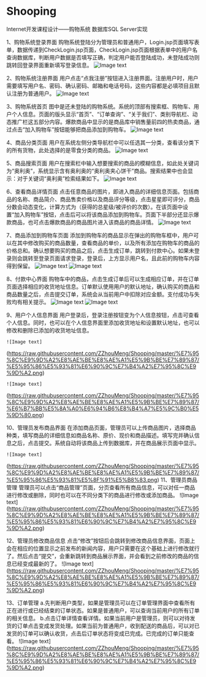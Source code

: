 # Shooping
Internet开发课程设计——购物系统
数据库SQL Server实现

1、购物系统登录界面
购物系统登陆分为管理员和普通用户，Login.jsp页面填写表单，数据传递到CheckLogin.jsp页面，CheckLogin.jsp页面根据表单中的用户名查询数据库，判断用户数据是否填写正确，判定用户能否登陆成功，未登陆成功则跳转回登录界面重新填写登录信息。
 ![Image text](https://raw.githubusercontent.com/ZZhouMeng/Shooping/master/%E7%95%8C%E9%9D%A2%E8%AE%BE%E8%AE%A1%E5%9B%BE%E7%89%87/%E8%B4%AD%E7%89%A9%E7%B3%BB%E7%BB%9F%E7%99%BB%E9%99%86%E7%95%8C%E9%9D%A2.png)
 
2、购物系统注册界面
用户点击“点我注册”按钮进入注册界面。注册用户时，用户需要填写用户名、密码、确认密码、邮箱和电话号码，这些内容都是必填项目且默认注册为普通用户。
![Image text](https://raw.githubusercontent.com/ZZhouMeng/Shooping/master/%E7%95%8C%E9%9D%A2%E8%AE%BE%E8%AE%A1%E5%9B%BE%E7%89%87/%E8%B4%AD%E7%89%A9%E7%B3%BB%E7%BB%9F%E6%B3%A8%E5%86%8C%E7%95%8C%E9%9D%A2.png)

3、购物系统首页
图中是还未登陆的购物系统。系统的顶部有搜索框、购物车、用户个人信息。页面的版头显示“首页”、“订单查询”、“关于我们”、类别导航栏、动态推广栏这五部分内容。爆款商品中显示的是商品库中销售量前四的热卖商品，通过点击“加入购物车”按钮能够把商品添加到购物车。
![Image text](https://raw.githubusercontent.com/ZZhouMeng/Shooping/master/%E7%95%8C%E9%9D%A2%E8%AE%BE%E8%AE%A1%E5%9B%BE%E7%89%87/%E8%B4%AD%E7%89%A9%E7%B3%BB%E7%BB%9F%E9%A6%96%E9%A1%B5.jpg)

4、商品分类页面
用户在系统左侧分类导航栏中可以任选其一分类，查看该分类下的所有货物，此处选择的是零食分类的商品。
![Image text](https://raw.githubusercontent.com/ZZhouMeng/Shooping/master/%E7%95%8C%E9%9D%A2%E8%AE%BE%E8%AE%A1%E5%9B%BE%E7%89%87/%E5%95%86%E5%93%81%E5%88%86%E7%B1%BB%E9%A1%B5%E9%9D%A2.png)

5、商品搜索页面
用户在搜索栏中输入想要搜索的商品的模糊信息，如此处关键词为“奥利奥”，系统显示含有奥利奥的“奥利奥夹心饼干”商品。搜索结果中也会显示：对于关键词“奥利奥”检索结果如下。
![Image text](https://raw.githubusercontent.com/ZZhouMeng/Shooping/master/%E7%95%8C%E9%9D%A2%E8%AE%BE%E8%AE%A1%E5%9B%BE%E7%89%87/%E5%95%86%E5%93%81%E6%90%9C%E7%B4%A2%E7%95%8C%E9%9D%A2.png)

6、查看商品详情页面
点击任意商品的图片，即进入商品的详细信息页面。包括商品的名称、商品简介、商品售卖价格以及商品评分等级，点击星星即可评分，商品分数会动态变化，计算方式为（获得的总星级/被评价的次数）。在该页面中设置“加入购物车”按钮，点击后可以将该商品添加到购物车。页面下半部分还显示爆款商品，也可点击爆款商品的商品图片进入该商品的商品详情。
![Image text](https://raw.githubusercontent.com/ZZhouMeng/Shooping/master/%E7%95%8C%E9%9D%A2%E8%AE%BE%E8%AE%A1%E5%9B%BE%E7%89%87/%E6%9F%A5%E7%9C%8B%E5%95%86%E5%93%81%E8%AF%A6%E6%83%85%E9%A1%B5%E9%9D%A2.png)

7、商品添加到购物车页面
添加到购物车的商品显示在弹出的购物车框中，用户可以在其中修改购买的商品数量，查看商品的单价，以及所有添加在购物车的商品的价格总和。确认想要购买的商品之后，点击生成订单，跳转到付款中心。如果未登录则会跳转至登录页面请求登录，登录后，上方显示用户名，且此前的购物车内容得到保留。
![Image text](https://raw.githubusercontent.com/ZZhouMeng/Shooping/master/%E7%95%8C%E9%9D%A2%E8%AE%BE%E8%AE%A1%E5%9B%BE%E7%89%87/%E8%B4%AD%E7%89%A9%E8%BD%A6%E5%AD%98%E5%9C%A8%E5%95%86%E5%93%81%E7%95%8C%E9%9D%A2.png)
![Image text](https://raw.githubusercontent.com/ZZhouMeng/Shooping/master/%E7%95%8C%E9%9D%A2%E8%AE%BE%E8%AE%A1%E5%9B%BE%E7%89%87/%E8%B4%AD%E7%89%A9%E8%BD%A6%E4%B8%8D%E5%AD%98%E5%9C%A8%E5%95%86%E5%93%81%E9%A1%B5%E9%9D%A2.png)

8、付款中心界面
购物车中的商品，点击生成订单后可以生成相应订单，并在订单页面选择相应的收货地址信息。订单默认使用用户的默认地址，确认购买的商品和商品数量之后，点击提交订单，系统会从当前用户中扣除对应金额。支付成功与失败均有相关提示。
![Image text](https://raw.githubusercontent.com/ZZhouMeng/Shooping/master/%E7%95%8C%E9%9D%A2%E8%AE%BE%E8%AE%A1%E5%9B%BE%E7%89%87/%E4%BB%98%E6%AC%BE%E4%B8%AD%E5%BF%83%E7%95%8C%E9%9D%A2.png)
![Image text](https://raw.githubusercontent.com/ZZhouMeng/Shooping/master/%E7%95%8C%E9%9D%A2%E8%AE%BE%E8%AE%A1%E5%9B%BE%E7%89%87/%E7%94%A8%E6%88%B7%E4%B8%AA%E4%BA%BA%E4%BF%A1%E6%81%AF.png)

9、用户个人信息界面
用户登录后，登录注册按钮变为个人信息按钮，点击可查看个人信息。同时，也可以在个人信息界面里添加收货地址和设置默认地址，也可以修改和删除已添加的收货地址信息。
 
    ![Image text]
(https://raw.githubusercontent.com/ZZhouMeng/Shooping/master/%E7%95%8C%E9%9D%A2%E8%AE%BE%E8%AE%A1%E5%9B%BE%E7%89%87/%E5%95%86%E5%93%81%E6%90%9C%E7%B4%A2%E7%95%8C%E9%9D%A2.png)
 
    ![Image text]
(https://raw.githubusercontent.com/ZZhouMeng/Shooping/master/%E7%95%8C%E9%9D%A2%E8%AE%BE%E8%AE%A1%E5%9B%BE%E7%89%87/%E6%B7%BB%E5%8A%A0%E6%94%B6%E8%B4%A7%E5%9C%B0%E5%9D%80.png)

10、管理员发布商品界面
在添加商品页面，管理员可以上传商品图片，选择商品种类，填写商品的详细信息如商品名称、原价、现价和商品描述。填写完并确认信息之后，点击提交。系统自动将该商品上传到数据库，并在商品展示页面中显示。

    ![Image text]
(https://raw.githubusercontent.com/ZZhouMeng/Shooping/master/%E7%95%8C%E9%9D%A2%E8%AE%BE%E8%AE%A1%E5%9B%BE%E7%89%87/%E5%95%86%E5%93%81%E5%8F%91%E5%B8%83.png)
11、管理员商品管理
管理员可以点击“商品管理”页面，分页查看所有商品信息，可以对任一商品进行修改或删除，同时也可以在不同分类下的商品进行修改或添加商品。
    ![Image text]
(https://raw.githubusercontent.com/ZZhouMeng/Shooping/master/%E7%95%8C%E9%9D%A2%E8%AE%BE%E8%AE%A1%E5%9B%BE%E7%89%87/%E5%95%86%E5%93%81%E6%90%9C%E7%B4%A2%E7%95%8C%E9%9D%A2.png)

12、管理员修改商品信息
点击“修改”按钮后会跳转到修改商品信息界面，页面上会在相应的位置显示之前发布的新闻内容，用户只需要在这个基础上进行修改就行了。然后点击“提交”，会重新跳转到商品展示界面，并会看到之前修改的商品的信息已经变成最新的了。
     ![Image text]
(https://raw.githubusercontent.com/ZZhouMeng/Shooping/master/%E7%95%8C%E9%9D%A2%E8%AE%BE%E8%AE%A1%E5%9B%BE%E7%89%87/%E5%95%86%E5%93%81%E6%90%9C%E7%B4%A2%E7%95%8C%E9%9D%A2.png)
 
13、订单管理
a.先判断用户类型，如果是管理员可以在订单管理界面中查看所有正在进行或已经结束的订单状态。如果是普通用户，可以查询当前用户的所有订单的相关信息。
b.点击订单详情查看详情。如果当前用户是管理员，则可以对待发货的订单点击变成发货处理。如果当前为普通用户，收到配送的商品后，可以对已发货的订单可以确认收货，点击后订单状态将变成已完成。已完成的订单只能查看。
    ![Image text]
(https://raw.githubusercontent.com/ZZhouMeng/Shooping/master/%E7%95%8C%E9%9D%A2%E8%AE%BE%E8%AE%A1%E5%9B%BE%E7%89%87/%E5%95%86%E5%93%81%E6%90%9C%E7%B4%A2%E7%95%8C%E9%9D%A2.png)

